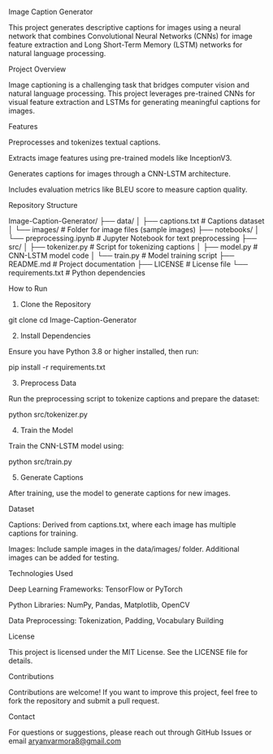 Image Caption Generator

This project generates descriptive captions for images using a neural network that combines Convolutional Neural Networks (CNNs) for image feature extraction and Long Short-Term Memory (LSTM) networks for natural language processing.

Project Overview

Image captioning is a challenging task that bridges computer vision and natural language processing. This project leverages pre-trained CNNs for visual feature extraction and LSTMs for generating meaningful captions for images.

Features

Preprocesses and tokenizes textual captions.

Extracts image features using pre-trained models like InceptionV3.

Generates captions for images through a CNN-LSTM architecture.

Includes evaluation metrics like BLEU score to measure caption quality.

Repository Structure

Image-Caption-Generator/
├── data/
│   ├── captions.txt        # Captions dataset
│   └── images/             # Folder for image files (sample images)
├── notebooks/
│   └── preprocessing.ipynb # Jupyter Notebook for text preprocessing
├── src/
│   ├── tokenizer.py        # Script for tokenizing captions
│   ├── model.py            # CNN-LSTM model code
│   └── train.py            # Model training script
├── README.md               # Project documentation
├── LICENSE                 # License file
└── requirements.txt        # Python dependencies

How to Run

1. Clone the Repository

git clone <repo-url>
cd Image-Caption-Generator

2. Install Dependencies

Ensure you have Python 3.8 or higher installed, then run:

pip install -r requirements.txt

3. Preprocess Data

Run the preprocessing script to tokenize captions and prepare the dataset:

python src/tokenizer.py

4. Train the Model

Train the CNN-LSTM model using:

python src/train.py

5. Generate Captions

After training, use the model to generate captions for new images.

Dataset

Captions: Derived from captions.txt, where each image has multiple captions for training.

Images: Include sample images in the data/images/ folder. Additional images can be added for testing.

Technologies Used

Deep Learning Frameworks: TensorFlow or PyTorch

Python Libraries: NumPy, Pandas, Matplotlib, OpenCV

Data Preprocessing: Tokenization, Padding, Vocabulary Building

License

This project is licensed under the MIT License. See the LICENSE file for details.

Contributions

Contributions are welcome! If you want to improve this project, feel free to fork the repository and submit a pull request.

Contact

For questions or suggestions, please reach out through GitHub Issues or email aryanvarmora8@gmail.com

